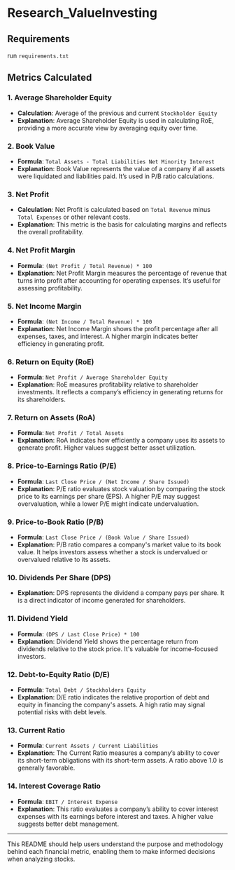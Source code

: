 # Research_ValueInvesting



## Requirements
run ```requirements.txt```

## Metrics Calculated

### 1. **Average Shareholder Equity**
   - **Calculation**: Average of the previous and current `Stockholder Equity`
   - **Explanation**: Average Shareholder Equity is used in calculating RoE, providing a more accurate view by averaging equity over time.

### 2. **Book Value**
   - **Formula**: `Total Assets - Total Liabilities Net Minority Interest`
   - **Explanation**: Book Value represents the value of a company if all assets were liquidated and liabilities paid. It’s used in P/B ratio calculations.

### 3. **Net Profit**
   - **Calculation**: Net Profit is calculated based on `Total Revenue` minus `Total Expenses` or other relevant costs.
   - **Explanation**: This metric is the basis for calculating margins and reflects the overall profitability.

### 4. **Net Profit Margin**
   - **Formula**: `(Net Profit / Total Revenue) * 100`
   - **Explanation**: Net Profit Margin measures the percentage of revenue that turns into profit after accounting for operating expenses. It’s useful for assessing profitability.

### 5. **Net Income Margin**
   - **Formula**: `(Net Income / Total Revenue) * 100`
   - **Explanation**: Net Income Margin shows the profit percentage after all expenses, taxes, and interest. A higher margin indicates better efficiency in generating profit.

### 6. **Return on Equity (RoE)**
   - **Formula**: `Net Profit / Average Shareholder Equity`
   - **Explanation**: RoE measures profitability relative to shareholder investments. It reflects a company’s efficiency in generating returns for its shareholders.

### 7. **Return on Assets (RoA)**
   - **Formula**: `Net Profit / Total Assets`
   - **Explanation**: RoA indicates how efficiently a company uses its assets to generate profit. Higher values suggest better asset utilization.

### 8. **Price-to-Earnings Ratio (P/E)**
   - **Formula**: `Last Close Price / (Net Income / Share Issued)`
   - **Explanation**: P/E ratio evaluates stock valuation by comparing the stock price to its earnings per share (EPS). A higher P/E may suggest overvaluation, while a lower P/E might indicate undervaluation.

### 9. **Price-to-Book Ratio (P/B)**
   - **Formula**: `Last Close Price / (Book Value / Share Issued)`
   - **Explanation**: P/B ratio compares a company's market value to its book value. It helps investors assess whether a stock is undervalued or overvalued relative to its assets.

### 10. **Dividends Per Share (DPS)**
   - **Explanation**: DPS represents the dividend a company pays per share. It is a direct indicator of income generated for shareholders.

### 11. **Dividend Yield**
   - **Formula**: `(DPS / Last Close Price) * 100`
   - **Explanation**: Dividend Yield shows the percentage return from dividends relative to the stock price. It's valuable for income-focused investors.

### 12. **Debt-to-Equity Ratio (D/E)**
   - **Formula**: `Total Debt / Stockholders Equity`
   - **Explanation**: D/E ratio indicates the relative proportion of debt and equity in financing the company's assets. A high ratio may signal potential risks with debt levels.

### 13. **Current Ratio**
   - **Formula**: `Current Assets / Current Liabilities`
   - **Explanation**: The Current Ratio measures a company’s ability to cover its short-term obligations with its short-term assets. A ratio above 1.0 is generally favorable.

### 14. **Interest Coverage Ratio**
   - **Formula**: `EBIT / Interest Expense`
   - **Explanation**: This ratio evaluates a company’s ability to cover interest expenses with its earnings before interest and taxes. A higher value suggests better debt management.


---

This README should help users understand the purpose and methodology behind each financial metric, enabling them to make informed decisions when analyzing stocks.
